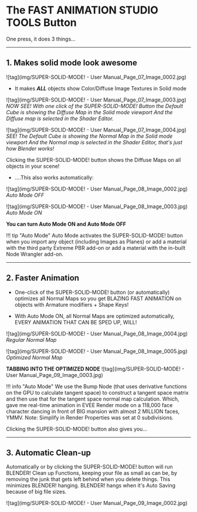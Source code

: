 # The FAST ANIMATION STUDIO TOOLS Button

One press, it does 3 things...
___


## 1. Makes solid mode look awesome

![tag](img/SUPER-SOLID-MODE! - User Manual_Page_07_Image_0002.jpg)


* It makes ***ALL*** objects show Color/Diffuse Image Textures in Solid mode


![tag](img/SUPER-SOLID-MODE! - User Manual_Page_07_Image_0003.jpg)
*NOW SEE! With one click of the SUPER-SOLID-MODE! Button the Default Cube is showing the Diffuse Map in the Solid mode viewport And the Diffuse map is selected in the Shader Editor.*

![tag](img/SUPER-SOLID-MODE! - User Manual_Page_07_Image_0004.jpg)
*SEE! The Default Cube is showing the Normal Map in the Solid mode viewport And the Normal map is selected in the Shader Editor, that's just how Blender works!*

Clicking the SUPER-SOLID-MODE! button shows the Diffuse Maps on all objects in your scene!

* ....This also works automatically:

<!-- method 1 of doing a table in md -->
<!-- 
|First Image|Second Image|
|:-:|:-:|
|![First Image](img/SUPER-SOLID-MODE! - User Manual_Page_08_Image_0002.jpg)|![Second Image](img/SUPER-SOLID-MODE! - User Manual_Page_08_Image_0003.jpg)| -->

<!-- method 2 of doing a table in md -->
<!-- 
*Auto Mode OFF* | *Auto Mode ON*
--- | ---
![First Image](img/SUPER-SOLID-MODE! - User Manual_Page_08_Image_0002.jpg) | ![Second Image](img/SUPER-SOLID-MODE! - User Manual_Page_08_Image_0003.jpg) -->


![tag](img/SUPER-SOLID-MODE! - User Manual_Page_08_Image_0002.jpg)
*Auto Mode OFF*

![tag](img/SUPER-SOLID-MODE! - User Manual_Page_08_Image_0003.jpg)
*Auto Mode ON*

**You can turn Auto Mode ON and Auto Mode OFF**

!!! tip "Auto Mode"
    Auto Mode activates the SUPER-SOLID-MODE! button when  you import any object (including Images as Planes) or add a material with the third party Extreme PBR add-on or add a material with the in-built Node Wrangler add-on. 

___


## 2. Faster Animation

* One-click of the SUPER-SOLID-MODE! button (or automatically)
optimizes all Normal Maps so you get BLAZING FAST ANIMATION on
objects with Armature modifiers + Shape Keys!

* With Auto Mode ON, all Normal Maps are optimized automatically, EVERY ANIMATION
THAT CAN BE SPED UP, WILL!

![tag](img/SUPER-SOLID-MODE! - User Manual_Page_08_Image_0004.jpg)
*Regular Normal Map*

![tag](img/SUPER-SOLID-MODE! - User Manual_Page_08_Image_0005.jpg)
*Optimized Normal Map*

**TABBING INTO THE OPTIMIZED NODE**
![tag](img/SUPER-SOLID-MODE! - User Manual_Page_09_Image_0003.jpg)

!!! info "Auto Mode"
    We use the Bump Node (that uses derivative functions on the GPU to calculate tangent space) to construct a tangent space matrix and then use that for the tangent space normal map calculation. Which, gave me real-time animation in EVEE Render mode on a 118,000 face character dancing in front of BIG mansion with almost 2 MILLION faces, YMMV. Note: Simplify in Render Properties was set at 0 subdivisions. 

Clicking the SUPER-SOLID-MODE! button also gives you...
___


## 3. Automatic Clean-up

Automatically or by clicking the SUPER-SOLID-MODE! button will run BLENDER! Clean up Functions, keeping your file as small as can be, by removing the junk that gets left behind when you delete things. This minimizes BLENDER! hanging. BLENDER! hangs when it's Auto Saving because of big file sizes.

![tag](img/SUPER-SOLID-MODE! - User Manual_Page_09_Image_0002.jpg)

